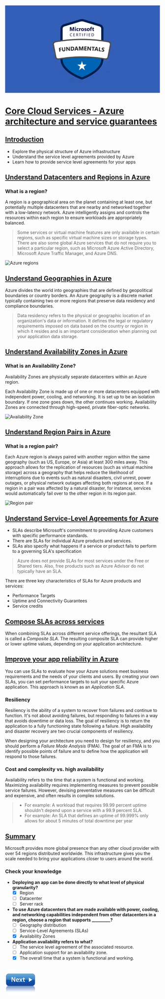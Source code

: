 ![Exam AZ-900](../images/az900.png "Exam AZ-900")

# [Core Cloud Services - Azure architecture and service guarantees](https://docs.microsoft.com/en-us/learn/modules/explore-azure-infrastructure/)

## [Introduction]()

- Explore the physical structure of Azure infrastructure
- Understand the service level agreements provided by Azure
- Learn how to provide service level agreements for your apps

## [Understand Datacenters and Regions in Azure](https://docs.microsoft.com/en-us/learn/modules/explore-azure-infrastructure/2-azure-datacenter-locations)

### What is a region?

A region is a geographical area on the planet containing at least one, but potentially multiple datacenters that are nearby and networked together with a low-latency network. Azure intelligently assigns and controls the resources within each region to ensure workloads are appropriately balanced.

>Some services or virtual machine features are only available in certain regions, such as specific virtual machine sizes or storage types. There are also some global Azure services that do not require you to select a particular region, such as Microsoft Azure Active Directory, Microsoft Azure Traffic Manager, and Azure DNS.

![Azure regions](https://docs.microsoft.com/en-us/learn/modules/explore-azure-infrastructure/media/2-regions-small.png)

## [Understand Geographies in Azure](https://docs.microsoft.com/en-us/learn/modules/explore-azure-infrastructure/3-geographies)

Azure divides the world into geographies that are defined by geopolitical boundaries or country borders. An Azure geography is a discrete market typically containing two or more regions that preserve data residency and compliance boundaries.

>Data residency refers to the physical or geographic location of an organization's data or information. It defines the legal or regulatory requirements imposed on data based on the country or region in which it resides and is an important consideration when planning out your application data storage.

## [Understand Availability Zones in Azure](https://docs.microsoft.com/en-us/learn/modules/explore-azure-infrastructure/4-availability-zones)

### What is an Availability Zone?

Availability Zones are physically separate datacenters within an Azure region.

Each Availability Zone is made up of one or more datacenters equipped with independent power, cooling, and networking. It is set up to be an isolation boundary. If one zone goes down, the other continues working. Availability Zones are connected through high-speed, private fiber-optic networks.

![Availability Zone](https://docs.microsoft.com/en-us/learn/modules/explore-azure-infrastructure/media/4-availability-zones.png)

## [Understand Region Pairs in Azure](https://docs.microsoft.com/en-us/learn/modules/explore-azure-infrastructure/5-region-pairs)

### What is a region pair?

Each Azure region is always paired with another region within the same geography (such as US, Europe, or Asia) at least 300 miles away. This approach allows for the replication of resources (such as virtual machine storage) across a geography that helps reduce the likelihood of interruptions due to events such as natural disasters, civil unrest, power outages, or physical network outages affecting both regions at once. If a region in a pair was affected by a natural disaster, for instance, services would automatically fail over to the other region in its region pair.

![Region pair](https://docs.microsoft.com/en-us/learn/modules/explore-azure-infrastructure/media/5-region-pairs.png)

## [Understand Service-Level Agreements for Azure](https://docs.microsoft.com/en-us/learn/modules/explore-azure-infrastructure/6-service-level-agreements)

- SLAs describe Microsoft's commitment to providing Azure customers with specific performance standards.
- There are SLAs for individual Azure products and services.
- SLAs also specify what happens if a service or product fails to perform to a governing SLA's specification

> Azure does not provide SLAs for most services under the Free or Shared tiers. Also, free products such as Azure Advisor do not typically have an SLA.

There are three key characteristics of SLAs for Azure products and services:
- Performance Targets
- Uptime and Connectivity Guarantees
- Service credits

## [Compose SLAs across services](https://docs.microsoft.com/en-us/learn/modules/explore-azure-infrastructure/7-composite-sla)

When combining SLAs across different service offerings, the resultant SLA is called a *Composite SLA*. The resulting composite SLA can provide higher or lower uptime values, depending on your application architecture.

## [Improve your app reliability in Azure](https://docs.microsoft.com/en-us/learn/modules/explore-azure-infrastructure/8-improve-app-slas)

You can use SLAs to evaluate how your Azure solutions meet business requirements and the needs of your clients and users. By creating your own SLAs, you can set performance targets to suit your specific Azure application. This approach is known as an *Application SLA*.

### Resiliency

Resiliency is the ability of a system to recover from failures and continue to function. It's not about avoiding failures, but responding to failures in a way that avoids downtime or data loss. The goal of resiliency is to return the application to a fully functioning state following a failure. High availability and disaster recovery are two crucial components of resiliency.

When designing your architecture you need to design for resiliency, and you should perform a *Failure Mode Analysis* (FMA). The goal of an FMA is to identify possible points of failure and to define how the application will respond to those failures.

### Cost and complexity vs. high availability

Availability refers to the time that a system is functional and working. Maximizing availability requires implementing measures to prevent possible service failures. However, devising preventative measures can be difficult and expensive, and often results in complex solutions.

> - For example: A workload that requires 99.99 percent uptime shouldn't depend upon a service with a 99.9 percent SLA.
> - For example: An SLA that defines an uptime of 99.999% only allows for about 5 minutes of total downtime per year

## [Summary](https://docs.microsoft.com/en-us/learn/modules/explore-azure-infrastructure/9-summary)

Microsoft provides more global presence than any other cloud provider with over 54 regions distributed worldwide. This infrastructure gives you the scale needed to bring your applications closer to users around the world.

### Check your knowledge

- **Deploying an app can be done directly to what level of physical granularity?**
    - [x] Region
    - [ ] Datacenter
    - [ ] Server rack

- **To use Azure datacenters that are made available with power, cooling, and networking capabilities independent from other datacenters in a region, choose a region that supports _________?**
    - [ ] Geography distribution
    - [ ] Service-Level Agreements (SLAs)
    - [x] Availability Zones

- **Application availability refers to what?**
    - [ ] The service level agreement of the associated resource.
    - [ ] Application support for an availability zone.
    - [x] The overall time that a system is functional and working.

\
[![Core Cloud Services - Manage services with the Azure portal](../images/next.png)](tour-azure-portal.md)
